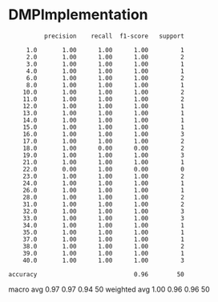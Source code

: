 # DMPImplementation

              precision    recall  f1-score   support

         1.0       1.00      1.00      1.00         1
         2.0       1.00      1.00      1.00         2
         3.0       1.00      1.00      1.00         1
         4.0       1.00      1.00      1.00         1
         6.0       1.00      1.00      1.00         2
         8.0       1.00      1.00      1.00         1
        10.0       1.00      1.00      1.00         2
        11.0       1.00      1.00      1.00         2
        12.0       1.00      1.00      1.00         1
        13.0       1.00      1.00      1.00         1
        14.0       1.00      1.00      1.00         1
        15.0       1.00      1.00      1.00         1
        16.0       1.00      1.00      1.00         3
        17.0       1.00      1.00      1.00         2
        18.0       1.00      0.00      0.00         2
        19.0       1.00      1.00      1.00         3
        21.0       1.00      1.00      1.00         1
        22.0       0.00      1.00      0.00         0
        23.0       1.00      1.00      1.00         2
        24.0       1.00      1.00      1.00         1
        26.0       1.00      1.00      1.00         1
        28.0       1.00      1.00      1.00         2
        31.0       1.00      1.00      1.00         2
        32.0       1.00      1.00      1.00         3
        33.0       1.00      1.00      1.00         3
        34.0       1.00      1.00      1.00         1
        35.0       1.00      1.00      1.00         1
        37.0       1.00      1.00      1.00         1
        38.0       1.00      1.00      1.00         2
        39.0       1.00      1.00      1.00         1
        40.0       1.00      1.00      1.00         3

    accuracy                           0.96        50
   macro avg       0.97      0.97      0.94        50
weighted avg       1.00      0.96      0.96        50
